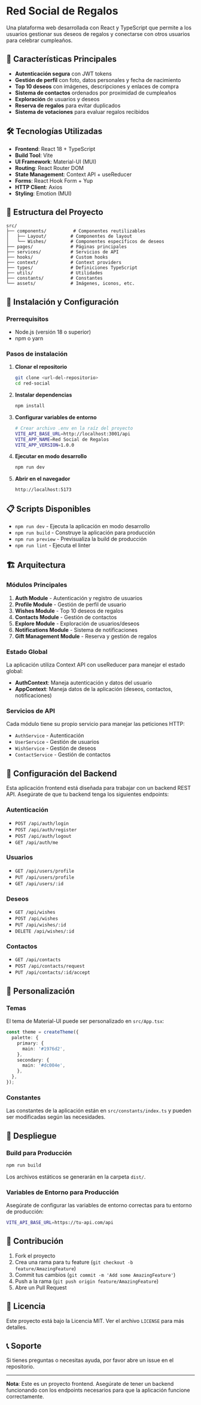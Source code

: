 # Red Social de Regalos

Una plataforma web desarrollada con React y TypeScript que permite a los usuarios gestionar sus deseos de regalos y conectarse con otros usuarios para celebrar cumpleaños.

## 🚀 Características Principales

- **Autenticación segura** con JWT tokens
- **Gestión de perfil** con foto, datos personales y fecha de nacimiento
- **Top 10 deseos** con imágenes, descripciones y enlaces de compra
- **Sistema de contactos** ordenados por proximidad de cumpleaños
- **Exploración** de usuarios y deseos
- **Reserva de regalos** para evitar duplicados
- **Sistema de votaciones** para evaluar regalos recibidos

## 🛠️ Tecnologías Utilizadas

- **Frontend**: React 18 + TypeScript
- **Build Tool**: Vite
- **UI Framework**: Material-UI (MUI)
- **Routing**: React Router DOM
- **State Management**: Context API + useReducer
- **Forms**: React Hook Form + Yup
- **HTTP Client**: Axios
- **Styling**: Emotion (MUI)

## 📁 Estructura del Proyecto

```
src/
├── components/          # Componentes reutilizables
│   ├── Layout/         # Componentes de layout
│   └── Wishes/         # Componentes específicos de deseos
├── pages/              # Páginas principales
├── services/           # Servicios de API
├── hooks/              # Custom hooks
├── context/            # Context providers
├── types/              # Definiciones TypeScript
├── utils/              # Utilidades
├── constants/          # Constantes
└── assets/             # Imágenes, iconos, etc.
```

## 🚀 Instalación y Configuración

### Prerrequisitos

- Node.js (versión 18 o superior)
- npm o yarn

### Pasos de instalación

1. **Clonar el repositorio**
   ```bash
   git clone <url-del-repositorio>
   cd red-social
   ```

2. **Instalar dependencias**
   ```bash
   npm install
   ```

3. **Configurar variables de entorno**
   ```bash
   # Crear archivo .env en la raíz del proyecto
   VITE_API_BASE_URL=http://localhost:3001/api
   VITE_APP_NAME=Red Social de Regalos
   VITE_APP_VERSION=1.0.0
   ```

4. **Ejecutar en modo desarrollo**
   ```bash
   npm run dev
   ```

5. **Abrir en el navegador**
   ```
   http://localhost:5173
   ```

## 📋 Scripts Disponibles

- `npm run dev` - Ejecuta la aplicación en modo desarrollo
- `npm run build` - Construye la aplicación para producción
- `npm run preview` - Previsualiza la build de producción
- `npm run lint` - Ejecuta el linter

## 🏗️ Arquitectura

### Módulos Principales

1. **Auth Module** - Autenticación y registro de usuarios
2. **Profile Module** - Gestión de perfil de usuario
3. **Wishes Module** - Top 10 deseos de regalos
4. **Contacts Module** - Gestión de contactos
5. **Explore Module** - Exploración de usuarios/deseos
6. **Notifications Module** - Sistema de notificaciones
7. **Gift Management Module** - Reserva y gestión de regalos

### Estado Global

La aplicación utiliza Context API con useReducer para manejar el estado global:

- **AuthContext**: Maneja autenticación y datos del usuario
- **AppContext**: Maneja datos de la aplicación (deseos, contactos, notificaciones)

### Servicios de API

Cada módulo tiene su propio servicio para manejar las peticiones HTTP:

- `AuthService` - Autenticación
- `UserService` - Gestión de usuarios
- `WishService` - Gestión de deseos
- `ContactService` - Gestión de contactos

## 🔧 Configuración del Backend

Esta aplicación frontend está diseñada para trabajar con un backend REST API. Asegúrate de que tu backend tenga los siguientes endpoints:

### Autenticación
- `POST /api/auth/login`
- `POST /api/auth/register`
- `POST /api/auth/logout`
- `GET /api/auth/me`

### Usuarios
- `GET /api/users/profile`
- `PUT /api/users/profile`
- `GET /api/users/:id`

### Deseos
- `GET /api/wishes`
- `POST /api/wishes`
- `PUT /api/wishes/:id`
- `DELETE /api/wishes/:id`

### Contactos
- `GET /api/contacts`
- `POST /api/contacts/request`
- `PUT /api/contacts/:id/accept`

## 🎨 Personalización

### Temas

El tema de Material-UI puede ser personalizado en `src/App.tsx`:

```typescript
const theme = createTheme({
  palette: {
    primary: {
      main: '#1976d2',
    },
    secondary: {
      main: '#dc004e',
    },
  },
});
```

### Constantes

Las constantes de la aplicación están en `src/constants/index.ts` y pueden ser modificadas según las necesidades.

## 🚀 Despliegue

### Build para Producción

```bash
npm run build
```

Los archivos estáticos se generarán en la carpeta `dist/`.

### Variables de Entorno para Producción

Asegúrate de configurar las variables de entorno correctas para tu entorno de producción:

```bash
VITE_API_BASE_URL=https://tu-api.com/api
```

## 🤝 Contribución

1. Fork el proyecto
2. Crea una rama para tu feature (`git checkout -b feature/AmazingFeature`)
3. Commit tus cambios (`git commit -m 'Add some AmazingFeature'`)
4. Push a la rama (`git push origin feature/AmazingFeature`)
5. Abre un Pull Request

## 📝 Licencia

Este proyecto está bajo la Licencia MIT. Ver el archivo `LICENSE` para más detalles.

## 📞 Soporte

Si tienes preguntas o necesitas ayuda, por favor abre un issue en el repositorio.

---

**Nota**: Este es un proyecto frontend. Asegúrate de tener un backend funcionando con los endpoints necesarios para que la aplicación funcione correctamente.